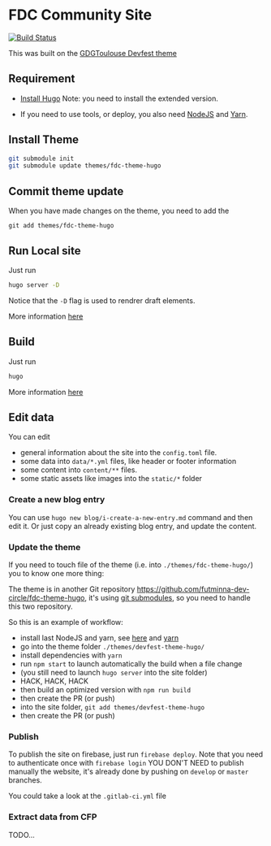 # FDC Community Site

[![Build Status](https://travis-ci.com/futminna-dev-circle/FDC-website.svg?branch=master)](https://travis-ci.com/futminna-dev-circle/FDC-website)


This was built on the [GDGToulouse Devfest theme ](https://github.com/GDGToulouse/devfest-theme-hugo/)

## Requirement

* [Install Hugo](https://gohugo.io/getting-started/installing/)
  Note: you need to install the extended version.

* If you need to use tools, or deploy, you also need [NodeJS](https://nodejs.org/en/) and [Yarn](https://yarnpkg.com/lang/en/docs/install).

## Install Theme

```bash
git submodule init
git submodule update themes/fdc-theme-hugo
```

## Commit theme update

When you have made changes on the theme, you need to add the

```
git add themes/fdc-theme-hugo
```

## Run Local site

Just run

```bash
hugo server -D
```

Notice that the `-D` flag is used to rendrer draft elements.

More information [here](https://gohugo.io/commands/hugo_server/)

## Build

Just run

```bash
hugo
```

More information [here](https://gohugo.io/commands/hugo/)

## Edit data

You can edit

* general information about the site into the `config.toml` file.
* some data into `data/*.yml` files, like header or footer information
* some content into `content/**` files.
* some static assets like images into the `static/*` folder

### Create a new blog entry

You can use `hugo new blog/i-create-a-new-entry.md` command and then edit it.
Or just copy an already existing blog entry, and update the content.

### Update the theme

If you need to touch file of the theme (i.e. into `./themes/fdc-theme-hugo/`) you to know one more thing:

The theme is in another Git repository <https://github.com/futminna-dev-circle/fdc-theme-hugo>,
it's using [git submodules](https://git-scm.com/book/en/v2/Git-Tools-Submodules),
so you need to handle this two repository.

So this is an example of workflow:

* install last NodeJS and yarn, see [here](https://github.com/creationix/nvm) and [yarn](https://yarnpkg.com/)
* go into the theme folder `./themes/devfest-theme-hugo/`
* install dependencies with `yarn`
* run `npm start` to launch automatically the build when a file change
* (you still need to launch `hugo server` into the site folder)
* HACK, HACK, HACK
* then build an optimized version with `npm run build`
* then create the PR (or push)
* into the site folder, `git add themes/devfest-theme-hugo`
* then create the PR (or push)

### Publish

To publish the site on firebase, just run `firebase deploy`.
Note that you need to authenticate once with `firebase login`
YOU DON'T NEED to publish manually the website, it's already done by pushing on `develop` or `master` branches.

You could take a look at the `.gitlab-ci.yml` file


### Extract data from CFP

TODO...
